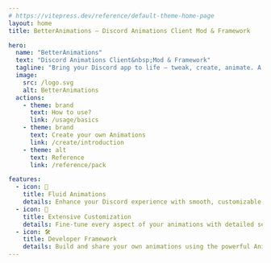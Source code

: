 ```yaml
---
# https://vitepress.dev/reference/default-theme-home-page
layout: home
title: BetterAnimations — Discord Animations Client Mod & Framework

hero:
  name: "BetterAnimations"
  text: "Discord Animations Client&nbsp;Mod & Framework"
  tagline: "Bring your Discord app to life — tweak, create, animate. A BetterDiscord plugin."
  image:
    src: /logo.svg
    alt: BetterAnimations
  actions:
    - theme: brand
      text: How to use?
      link: /usage/basics
    - theme: brand
      text: Create your own Animations
      link: /create/introduction
    - theme: alt
      text: Reference
      link: /reference/pack

features:
  - icon: 🌊
    title: Fluid Animations
    details: Enhance your Discord experience with smooth, customizable animations
  - icon: 🔧
    title: Extensive Customization
    details: Fine-tune every aspect of your animations with detailed settings and controls
  - icon: 🛠️
    title: Developer Framework
    details: Build and share your own animations using the powerful Anime.js Animation Engine
---
```

